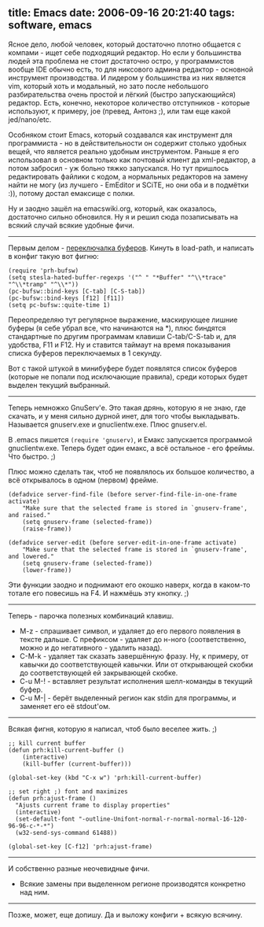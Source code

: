 title: Emacs
date: 2006-09-16 20:21:40
tags: software, emacs
----


Ясное дело, любой человек, который достаточно плотно общается с компами - ищет себе подходящий редактор. Но если у большинства людей эта проблема не стоит достаточно остро, у программистов вообще IDE обычно есть, то для никсового админа редактор - основной инструмент производства. И лидером у большинства из них является vim, который хоть и модальный, но зато после небольшого разбирательства очень простой и лёгкий (быстро запускающийся) редактор. Есть, конечно, некоторое количество отступников - которые используют, к примеру, joe (превед, Антонз ;), или там еще какой jed/nano/etc.

Особняком стоит Emacs, который создавался как инструмент для программиста - но в действительности он содержит столько удобных вещей, что является реально удобным инструментом. Раньше я его использовал в основном только как почтовый клиент да xml-редактор, а потом забросил - уж больно тяжко запускался. Но тут пришлось редактировать файлики с кодом, а нормальных редакторов на замену найти не могу (из лучшего - EmEditor и SCiTE, но они оба и в подмётки :)), потому достал емаксище с полки.

Ну и заодно зашёл на emacswiki.org, который, как оказалось, достаточно сильно обновился. Ну я и решил сюда позаписывать на всякий случай всякие удобные фичи.

------------

Первым делом - [переключалка буферов](http://piranha.org.ua/media/prh-bufsw.el.gz). Кинуть в load-path, и написать в конфиг такую вот фигню:

    (require 'prh-bufsw)
	(setq stesla-hated-buffer-regexps '("^ " "*Buffer" "^\\*trace" "^\\*tramp" "^\\*"))
	(pc-bufsw::bind-keys [C-tab] [C-S-tab])
	(pc-bufsw::bind-keys [f12] [f11])
	(setq pc-bufsw::quite-time 1)

Переопределяю тут регулярное выражение, маскирующее лишние буферы (я себе убрал все, что начинаются на *), плюс биндятся стандартные по другим программам клавиши C-tab/C-S-tab и, для удобства, F11 и F12. Ну и ставится таймаут на время показывания списка буферов переключаемых в 1 секунду.

Вот с такой штукой в минибуфере будет появлятся список буферов (которые не попали под исключающие правила), среди которых будет выделен текущий выбранный.

------------

Теперь немножко GnuServ'е. Это такая дрянь, которую я не знаю, где скачать, и у меня сильно дурной инет, для того чтобы выкладывать. Называется gnuserv.exe и gnuclientw.exe. Плюс gnuserv.el.

В .emacs пишется `(require 'gnuserv)`, и Емакс запускается программой gnuclientw.exe. Теперь будет один емакс, а всё остальное - его фреймы. Что быстро. ;)

Плюс можно сделать так, чтоб не появлялось их большое количество, а всё открывалось в одном (первом) фрейме.

    (defadvice server-find-file (before server-find-file-in-one-frame activate)
    	"Make sure that the selected frame is stored in `gnuserv-frame', and raised."
    	(setq gnuserv-frame (selected-frame))
    	(raise-frame))
    
    (defadvice server-edit (before server-edit-in-one-frame activate)
    	"Make sure that the selected frame is stored in `gnuserv-frame', and lowered."
    	(setq gnuserv-frame (selected-frame))
    	(lower-frame))

Эти функции заодно и поднимают его окошко наверх, когда в каком-то тотале его повесишь на F4. И нажмёшь эту кнопку. ;) 

------------

Теперь - парочка полезных комбинаций клавиш.

- M-z - спрашивает символ, и удаляет до его первого появления в тексте дальше. С префиксом - удаляет до н-ного (соответственно, можно и до негативного - удалить назад).
- C-M-k - удаляет так сказать завершённую фразу. Ну, к примеру, от кавычки до соответствующей кавычки. Или от открывающей скобки до соответствующей ей закрывающей скобке.
- C-u M-! - вставляет результат исполнения шелл-команды в текущий буфер.
- C-u M-| - берёт выделенный регион как stdin для программы, и заменяет его её stdout'ом.

------------

Всякая фигня, которую я написал, чтоб было веселее жить. ;)

    ;; kill current buffer
    (defun prh:kill-current-buffer ()
    	(interactive)
    	(kill-buffer (current-buffer)))
    
    (global-set-key (kbd "C-x w") 'prh:kill-current-buffer)

    ;; set right ;) font and maximizes
    (defun prh:ajust-frame ()
      "Ajusts current frame to display properties"
      (interactive)
      (set-default-font "-outline-Unifont-normal-r-normal-normal-16-120-96-96-c-*-*")
      (w32-send-sys-command 61488))
    
    (global-set-key [C-f12] 'prh:ajust-frame)
     
------------

И собственно разные неочевидные фичи.

- Всякие замены при выделенном регионе производятся конкретно над ним.

-----------

Позже, может, еще допишу. Да и выложу конфиги + всякую всячину.
